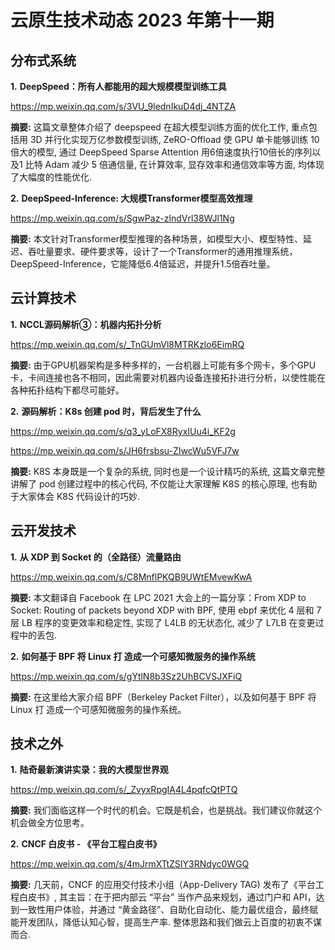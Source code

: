 # 云原生技术动态 2023 年第十一期

## 分布式系统

**1.** **DeepSpeed：所有人都能用的超大规模模型训练工具**

https://mp.weixin.qq.com/s/3VU_9lednIkuD4dj_4NTZA

**摘要:** 这篇文章整体介绍了 deepspeed 在超大模型训练方面的优化工作, 重点包括用 3D 并行化实现万亿参数模型训练, ZeRO-Offload 使 GPU 单卡能够训练 10 倍大的模型, 通过 DeepSpeed Sparse Attention 用6倍速度执行10倍长的序列以及1 比特 Adam 减少 5 倍通信量, 在计算效率, 显存效率和通信效率等方面, 均体现了大幅度的性能优化.

**2.** **DeepSpeed-Inference: 大规模Transformer模型高效推理**

https://mp.weixin.qq.com/s/SgwPaz-zlndVrl38WJl1Ng

**摘要:** 本文针对Transformer模型推理的各种场景，如模型大小、模型特性、延迟、吞吐量要求、硬件要求等，设计了一个Transformer的通用推理系统，DeepSpeed-Inference，它能降低6.4倍延迟，并提升1.5倍吞吐量。

## 云计算技术

**1.** **NCCL源码解析③：机器内拓扑分析**

https://mp.weixin.qq.com/s/_TnGUmVl8MTRKzlo6EimRQ

**摘要:** 由于GPU机器架构是多种多样的，一台机器上可能有多个网卡，多个GPU卡，卡间连接也各不相同，因此需要对机器内设备连接拓扑进行分析，以使性能在各种拓扑结构下都尽可能好。

**2.** **源码解析：K8s 创建 pod 时，背后发生了什么**

https://mp.weixin.qq.com/s/q3_yLoFX8RyxIUu4i_KF2g

https://mp.weixin.qq.com/s/JH6frsbsu-ZIwcWu5VFJ7w

**摘要:** K8S 本身既是一个复杂的系统, 同时也是一个设计精巧的系统, 这篇文章完整讲解了 pod 创建过程中的核心代码, 不仅能让大家理解 K8S 的核心原理, 也有助于大家体会 K8S 代码设计的巧妙.

## 云开发技术

**1.** **从 XDP 到 Socket 的（全路径）流量路由**

https://mp.weixin.qq.com/s/C8MnflPKQB9UWtEMvewKwA

**摘要:** 本文翻译自 Facebook 在 LPC 2021 大会上的一篇分享：From XDP to Socket: Routing of packets beyond XDP with BPF, 使用 ebpf 来优化 4 层和 7 层 LB 程序的变更效率和稳定性, 实现了 L4LB 的无状态化, 减少了 L7LB 在变更过程中的丢包.

**2.** **如何基于 BPF 将 Linux 打 造成一个可感知微服务的操作系统**

https://mp.weixin.qq.com/s/gYtlN8b3Sz2UhBCVSJXFiQ

**摘要:** 在这里给大家介绍 BPF（Berkeley Packet Filter），以及如何基于 BPF 将 Linux 打 造成一个可感知微服务的操作系统。

## 技术之外

**1.** **陆奇最新演讲实录：我的大模型世界观**

https://mp.weixin.qq.com/s/_ZvyxRpgIA4L4pqfcQtPTQ

**摘要:** 我们面临这样一个时代的机会。它既是机会，也是挑战。我们建议你就这个机会做全方位思考。

**2.**  **CNCF 白皮书 - 《平台工程白皮书》**

https://mp.weixin.qq.com/s/4mJrmXTtZSIY3RNdyc0WGQ

**摘要:** 几天前，CNCF 的应用交付技术小组（App-Delivery TAG) 发布了《平台工程白皮书》, 其主旨：在于把内部云 “平台” 当作产品来规划，通过门户和 API，达到一致性用户体验，并通过 “黄金路径”、自助化自动化、能力最优组合，最终赋能开发团队，降低认知心智，提高生产率. 整体思路和我们做云上百度的初衷不谋而合.
